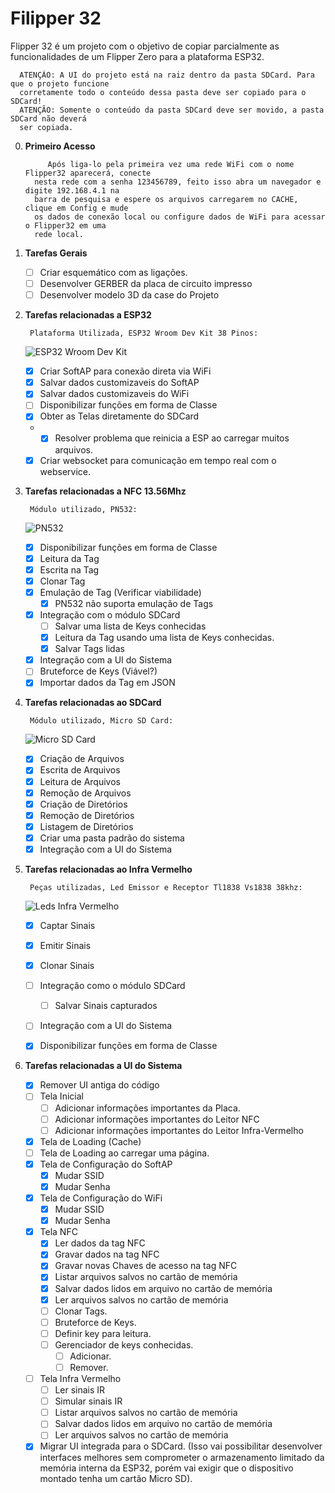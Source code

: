 # Filipper 32

Flipper 32 é um projeto com o objetivo de copiar parcialmente as funcionalidades de um Flipper Zero para a plataforma ESP32. 

      ATENÇÃO: A UI do projeto está na raiz dentro da pasta SDCard. Para que o projeto funcione
      corretamente todo o conteúdo dessa pasta deve ser copiado para o SDCard!
      ATENÇÃO: Somente o conteúdo da pasta SDCard deve ser movido, a pasta SDCard não deverá
      ser copiada.

0. **Primeiro Acesso**

            Após liga-lo pela primeira vez uma rede WiFi com o nome Flipper32 aparecerá, conecte
         nesta rede com a senha 123456789, feito isso abra um navegador e digite 192.168.4.1 na
         barra de pesquisa e espere os arquivos carregarem no CACHE, clique em Config e mude
         os dados de conexão local ou configure dados de WiFi para acessar o Flipper32 em uma
         rede local.

2. **Tarefas Gerais**
   
   - [ ] Criar esquemático com as ligações.
   - [ ] Desenvolver GERBER da placa de circuito impresso
   - [ ] Desenvolver modelo 3D da case do Projeto

3. **Tarefas relacionadas a ESP32**

        Plataforma Utilizada, ESP32 Wroom Dev Kit 38 Pinos:

     ![ESP32 Wroom Dev Kit](https://http2.mlstatic.com/D_NQ_NP_923346-MLB43359398569_092020-O.jpg)

   - [x] Criar SoftAP para conexão direta via WiFi
   - [x] Salvar dados customizaveis do SoftAP
   - [x] Salvar dados customizaveis do WiFi
   - [ ] Disponibilizar funções em forma de Classe
   - [x] Obter as Telas diretamente do SDCard
   -  - [x] Resolver problema que reinicia a ESP ao carregar muitos arquivos.
   - [x] Criar websocket para comunicação em tempo real com o webservice.

4. **Tarefas relacionadas a NFC 13.56Mhz**

        Módulo utilizado, PN532: 

     ![PN532](https://soldered.com/productdata/2023/01/dsc_5091_1-1024x683-1.jpg)

   - [x] Disponibilizar funções em forma de Classe
   - [x] Leitura da Tag
   - [x] Escrita na Tag
   - [x] Clonar Tag
   - [x] Emulação de Tag (Verificar viabilidade)
     - [x] PN532 não suporta emulação de Tags
   - [x] Integração com o módulo SDCard
     - [ ] Salvar uma lista de Keys conhecidas
     - [x] Leitura da Tag usando uma lista de Keys conhecidas.
     - [x] Salvar Tags lidas
   - [x] Integração com a UI do Sistema
   - [ ] Bruteforce de Keys (Viável?)
   - [x] Importar dados da Tag em JSON

5. **Tarefas relacionadas ao SDCard**

        Módulo utilizado, Micro SD Card: 

     ![Micro SD Card](https://www.institutodigital.com.br/wp-content/uploads/2020/08/modulo-leitor-cartao-micro-sd-3.jpg)

   - [x] Criação de Arquivos
   - [x] Escrita de Arquivos
   - [x] Leitura de Arquivos
   - [x] Remoção de Arquivos
   - [x] Criação de Diretórios
   - [x] Remoção de Diretórios
   - [x] Listagem de Diretórios
   - [x] Criar uma pasta padrão do sistema
   - [x] Integração com a UI do Sistema
   
6. **Tarefas relacionadas ao Infra Vermelho**

        Peças utilizadas, Led Emissor e Receptor Tl1838 Vs1838 38khz: 

     ![Leds Infra Vermelho](https://cf.shopee.com.br/file/9df3b03281de181d8d3c050fa51ba083)

   - [x] Captar Sinais
   - [x] Emitir Sinais
   - [x] Clonar Sinais
   - [ ] Integração como o módulo SDCard
     - [ ] Salvar Sinais capturados
   - [ ] Integração com a UI do Sistema
   - [x] Disponibilizar funções em forma de Classe
  
  
5. **Tarefas relacionadas a UI do Sistema**
   - [x] Remover UI antiga do código
   - [ ] Tela Inicial
     - [ ] Adicionar informações importantes da Placa.
     - [ ] Adicionar informações importantes do Leitor NFC
     - [ ] Adicionar informações importantes do Leitor Infra-Vermelho
   - [x] Tela de Loading (Cache)
   - [ ] Tela de Loading ao carregar uma página.
   - [x] Tela de Configuração do SoftAP
     - [x] Mudar SSID
     - [x] Mudar Senha
   - [x] Tela de Configuração do WiFi
     - [x] Mudar SSID
     - [x] Mudar Senha
   - [x] Tela NFC
     - [x] Ler dados da tag NFC
     - [x] Gravar dados na tag NFC
     - [x] Gravar novas Chaves de acesso na tag NFC
     - [x] Listar arquivos salvos no cartão de memória
     - [x] Salvar dados lidos em arquivo no cartão de memória
     - [x] Ler arquivos salvos no cartão de memória
     - [ ] Clonar Tags.
     - [ ] Bruteforce de Keys.
     - [ ] Definir key para leitura.
     - [ ] Gerenciador de keys conhecidas.
       - [ ] Adicionar.
       - [ ] Remover.
   - [ ] Tela Infra Vermelho
     - [ ] Ler sinais IR
     - [ ] Simular sinais IR
     - [ ] Listar arquivos salvos no cartão de memória
     - [ ] Salvar dados lidos em arquivo no cartão de memória
     - [ ] Ler arquivos salvos no cartão de memória
   - [x] Migrar UI integrada para o SDCard. (Isso vai possibilitar desenvolver interfaces melhores sem comprometer o armazenamento limitado da memória interna da ESP32, porém vai exigir que o dispositivo montado tenha um cartão Micro SD).
